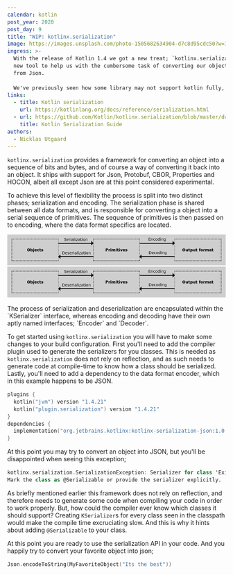 ```yaml
---
calendar: kotlin
post_year: 2020
post_day: 9
title: "WIP: kotlinx.serialization"
image: https://images.unsplash.com/photo-1505682634904-d7c8d95cdc50?w=1226&h=400&fit=crop&crop=edges
ingress: >-
  With the release of Kotlin 1.4 we got a new treat; `kotlinx.serialization`. A
  new tool to help us with the cumbersome task of converting our objects to and
  from Json. 

  We've previously seen how some library may not support kotlin fully, but this is obviously not the case with `kotlinx.serialization` as it is written in Kotlin and available on all Kotlin multiplatform targets.
links:
  - title: Kotlin serialization
    url: https://kotlinlang.org/docs/reference/serialization.html
  - url: https://github.com/Kotlin/kotlinx.serialization/blob/master/docs/serialization-guide.md
    title: Kotlin Serialization Guide
authors:
  - Nicklas Utgaard
---
```

`kotlinx.serialization` provides a framework for converting an object into a sequence of bits and bytes, and of course a way of converting it back into an object. It ships with support for Json, Protobuf, CBOR, Properties and HOCON, albeit all except Json are at this point considered experimental. 

To achieve this level of flexibility the process is split into two distinct phases; serialization and encoding. The serialization phase is shared between all data formats, and is responsible for converting a object into a serial sequence of primitives. The sequence of primitives is then passed on to encoding, where the data format specifics are located.

<p>
<img class="light-theme-image" src="https://github.com/nutgaard/gc-illu/raw/master/img/serialization-light.png" alt="The anatomy of the heap (eden, survivor, and tenured space)."/>
<img class="dark-theme-image" src="https://github.com/nutgaard/gc-illu/raw/master/img/serialization-dark.png" alt="The anatomy of the heap (eden, survivor, and tenured space)."/>
</p>
The process of serialization and deserialization are encapsulated within the `KSerializer<T>` interface, whereas encoding and decoding have their own aptly named interfaces; `Encoder` and `Decoder`.


To get started using `kotlinx.serialization` you will have to make some changes to your build configuration. First you'll need to add the compiler plugin used to generate the serializers for you classes. This is needed as `kotlinx.serialization` does not rely on reflection, and as such needs to generate code at compile-time to know how a class should be serialized. Lastly, you'll need to add a dependency to the data format encoder, which in this example happens to be JSON.
```kotlin
plugins {
  kotlin("jvm") version "1.4.21"
  kotlin("plugin.serialization") version "1.4.21"
}
dependencies {
  implementation("org.jetbrains.kotlinx:kotlinx-serialization-json:1.0.1")
}
```

At this point you may try to convert an object into JSON, but you'll be disappointed when seeing this exception; 
```kotlin
kotlinx.serialization.SerializationException: Serializer for class 'ExistingContainer' is not found.
Mark the class as @Serializable or provide the serializer explicitly.
```
As briefly mentioned earlier this framework does not rely on reflection, and therefore needs to generate some code when compiling your code in order to work properly. But, how could the compiler ever know which classes it should support? Creating `KSerializer`s for every class seen in the classpath would make the compile time excruciating slow. And this is why it hints about adding `@Serializable` to your class.


At this point you are ready to use the serialization API in your code. And you happily try to convert your favorite object into json;
```kotlin
Json.encodeToString(MyFavoriteObject("Its the best"))
```
